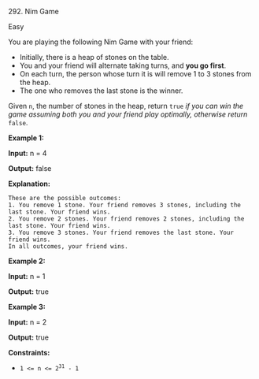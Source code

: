 292\. Nim Game

Easy

You are playing the following Nim Game with your friend:

*   Initially, there is a heap of stones on the table.
*   You and your friend will alternate taking turns, and **you go first**.
*   On each turn, the person whose turn it is will remove 1 to 3 stones from the heap.
*   The one who removes the last stone is the winner.

Given `n`, the number of stones in the heap, return `true` _if you can win the game assuming both you and your friend play optimally, otherwise return_ `false`.

**Example 1:**

**Input:** n = 4

**Output:** false

**Explanation:**

    These are the possible outcomes:
    1. You remove 1 stone. Your friend removes 3 stones, including the last stone. Your friend wins.
    2. You remove 2 stones. Your friend removes 2 stones, including the last stone. Your friend wins.
    3. You remove 3 stones. Your friend removes the last stone. Your friend wins.
    In all outcomes, your friend wins. 

**Example 2:**

**Input:** n = 1

**Output:** true 

**Example 3:**

**Input:** n = 2

**Output:** true 

**Constraints:**

*   <code>1 <= n <= 2<sup>31</sup> - 1</code>